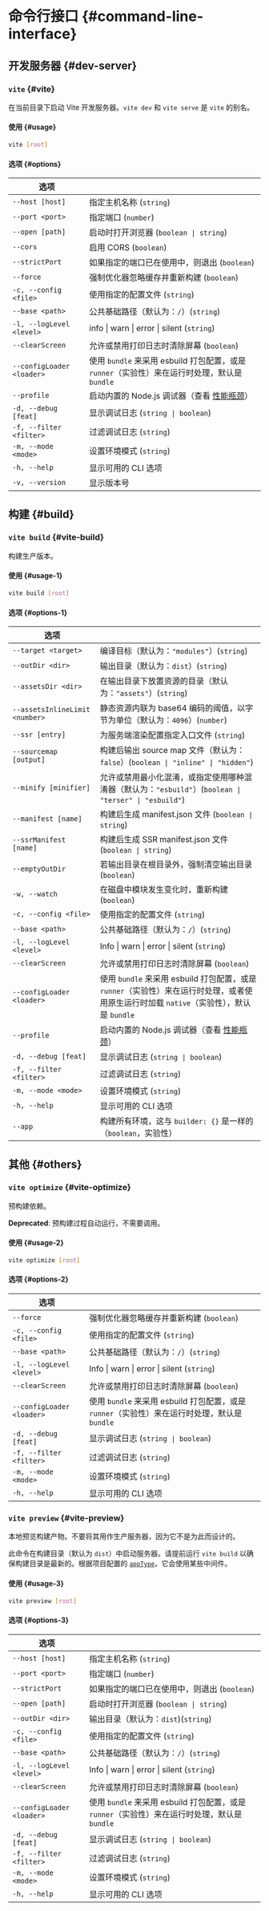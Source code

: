 # 命令行接口 {#command-line-interface}

## 开发服务器 {#dev-server}

### `vite` {#vite}

在当前目录下启动 Vite 开发服务器。`vite dev` 和 `vite serve` 是 `vite` 的别名。

#### 使用 {#usage}

```bash
vite [root]
```

#### 选项 {#options}

| 选项                      |                                                                                               |
| ------------------------- | --------------------------------------------------------------------------------------------- |
| `--host [host]`           | 指定主机名称 (`string`)                                                                       |
| `--port <port>`           | 指定端口 (`number`)                                                                           |
| `--open [path]`           | 启动时打开浏览器 (`boolean \| string`)                                                        |
| `--cors`                  | 启用 CORS (`boolean`)                                                                         |
| `--strictPort`            | 如果指定的端口已在使用中，则退出 (`boolean`)                                                  |
| `--force`                 | 强制优化器忽略缓存并重新构建 (`boolean`)                                                      |
| `-c, --config <file>`     | 使用指定的配置文件 (`string`)                                                                 |
| `--base <path>`           | 公共基础路径（默认为：`/`）(`string`)                                                         |
| `-l, --logLevel <level>`  | info \| warn \| error \| silent (`string`)                                                    |
| `--clearScreen`           | 允许或禁用打印日志时清除屏幕 (`boolean`)                                                      |
| `--configLoader <loader>` | 使用 `bundle` 来采用 esbuild 打包配置，或是 `runner`（实验性）来在运行时处理，默认是 `bundle` |
| `--profile`               | 启动内置的 Node.js 调试器（查看 [性能瓶颈](/guide/troubleshooting#performance-bottlenecks)）  |
| `-d, --debug [feat]`      | 显示调试日志 (`string \| boolean`)                                                            |
| `-f, --filter <filter>`   | 过滤调试日志 (`string`)                                                                       |
| `-m, --mode <mode>`       | 设置环境模式 (`string`)                                                                       |
| `-h, --help`              | 显示可用的 CLI 选项                                                                           |
| `-v, --version`           | 显示版本号                                                                                    |

## 构建 {#build}

### `vite build` {#vite-build}

构建生产版本。

#### 使用 {#usage-1}

```bash
vite build [root]
```

#### 选项 {#options-1}

| 选项                           |                                                                                                                                          |
| ------------------------------ | ---------------------------------------------------------------------------------------------------------------------------------------- |
| `--target <target>`            | 编译目标（默认为：`"modules"`）(`string`)                                                                                                |
| `--outDir <dir>`               | 输出目录（默认为：`dist`）(`string`)                                                                                                     |
| `--assetsDir <dir>`            | 在输出目录下放置资源的目录（默认为：`"assets"`）(`string`)                                                                               |
| `--assetsInlineLimit <number>` | 静态资源内联为 base64 编码的阈值，以字节为单位（默认为：`4096`）(`number`)                                                               |
| `--ssr [entry]`                | 为服务端渲染配置指定入口文件 (`string`)                                                                                                  |
| `--sourcemap [output]`         | 构建后输出 source map 文件（默认为：`false`）(`boolean \| "inline" \| "hidden"`)                                                         |
| `--minify [minifier]`          | 允许或禁用最小化混淆，或指定使用哪种混淆器（默认为：`"esbuild"`）(`boolean \| "terser" \| "esbuild"`)                                    |
| `--manifest [name]`            | 构建后生成 manifest.json 文件 (`boolean \| string`)                                                                                      |
| `--ssrManifest [name]`         | 构建后生成 SSR manifest.json 文件 (`boolean \| string`)                                                                                  |
| `--emptyOutDir`                | 若输出目录在根目录外，强制清空输出目录 (`boolean`)                                                                                       |
| `-w, --watch`                  | 在磁盘中模块发生变化时，重新构建 (`boolean`)                                                                                             |
| `-c, --config <file>`          | 使用指定的配置文件 (`string`)                                                                                                            |
| `--base <path>`                | 公共基础路径（默认为：`/`）(`string`)                                                                                                    |
| `-l, --logLevel <level>`       | Info \| warn \| error \| silent (`string`)                                                                                               |
| `--clearScreen`                | 允许或禁用打印日志时清除屏幕 (`boolean`)                                                                                                 |
| `--configLoader <loader>`      | 使用 `bundle` 来采用 esbuild 打包配置，或是 `runner`（实验性）来在运行时处理，或者使用原生运行时加载 `native`（实验性），默认是 `bundle` |
| `--profile`                    | 启动内置的 Node.js 调试器（查看 [性能瓶颈](/guide/troubleshooting#performance-bottlenecks)）                                             |
| `-d, --debug [feat]`           | 显示调试日志 (`string \| boolean`)                                                                                                       |
| `-f, --filter <filter>`        | 过滤调试日志 (`string`)                                                                                                                  |
| `-m, --mode <mode>`            | 设置环境模式 (`string`)                                                                                                                  |
| `-h, --help`                   | 显示可用的 CLI 选项                                                                                                                      |
| `--app`                        | 构建所有环境，这与 `builder: {}` 是一样的（`boolean`，实验性）                                                                           |

## 其他 {#others}

### `vite optimize` {#vite-optimize}

预构建依赖。

**Deprecated**: 预构建过程自动运行，不需要调用。

#### 使用 {#usage-2}

```bash
vite optimize [root]
```

#### 选项 {#options-2}

| 选项                      |                                                                                               |
| ------------------------- | --------------------------------------------------------------------------------------------- |
| `--force`                 | 强制优化器忽略缓存并重新构建 (`boolean`)                                                      |
| `-c, --config <file>`     | 使用指定的配置文件 (`string`)                                                                 |
| `--base <path>`           | 公共基础路径（默认为：`/`）(`string`)                                                         |
| `-l, --logLevel <level>`  | Info \| warn \| error \| silent (`string`)                                                    |
| `--clearScreen`           | 允许或禁用打印日志时清除屏幕 (`boolean`)                                                      |
| `--configLoader <loader>` | 使用 `bundle` 来采用 esbuild 打包配置，或是 `runner`（实验性）来在运行时处理，默认是 `bundle` |
| `-d, --debug [feat]`      | 显示调试日志 (`string \| boolean`)                                                            |
| `-f, --filter <filter>`   | 过滤调试日志 (`string`)                                                                       |
| `-m, --mode <mode>`       | 设置环境模式 (`string`)                                                                       |
| `-h, --help`              | 显示可用的 CLI 选项                                                                           |

### `vite preview` {#vite-preview}

本地预览构建产物。不要将其用作生产服务器，因为它不是为此而设计的。

此命令在构建目录（默认为 `dist`）中启动服务器。请提前运行 `vite build` 以确保构建目录是最新的。根据项目配置的 [`appType`](/config/shared-options.html#apptype)，它会使用某些中间件。

#### 使用 {#usage-3}

```bash
vite preview [root]
```

#### 选项 {#options-3}

| 选项                      |                                                                                               |
| ------------------------- | --------------------------------------------------------------------------------------------- |
| `--host [host]`           | 指定主机名称 (`string`)                                                                       |
| `--port <port>`           | 指定端口 (`number`)                                                                           |
| `--strictPort`            | 如果指定的端口已在使用中，则退出 (`boolean`)                                                  |
| `--open [path]`           | 启动时打开浏览器 (`boolean \| string`)                                                        |
| `--outDir <dir>`          | 输出目录（默认为：`dist`)(`string`)                                                           |
| `-c, --config <file>`     | 使用指定的配置文件 (`string`)                                                                 |
| `--base <path>`           | 公共基础路径（默认为：`/`）(`string`)                                                         |
| `-l, --logLevel <level>`  | Info \| warn \| error \| silent (`string`)                                                    |
| `--clearScreen`           | 允许或禁用打印日志时清除屏幕 (`boolean`)                                                      |
| `--configLoader <loader>` | 使用 `bundle` 来采用 esbuild 打包配置，或是 `runner`（实验性）来在运行时处理，默认是 `bundle` |
| `-d, --debug [feat]`      | 显示调试日志 (`string \| boolean`)                                                            |
| `-f, --filter <filter>`   | 过滤调试日志 (`string`)                                                                       |
| `-m, --mode <mode>`       | 设置环境模式 (`string`)                                                                       |
| `-h, --help`              | 显示可用的 CLI 选项                                                                           |
